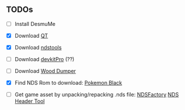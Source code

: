 ## TODOs

- [ ] Install DesmuMe
- [X] Download [QT](https://web.stanford.edu/dept/cs_edu/resources/qt/install-linux)
- [X] Download [ndstools](https://github.com/devkitPro/ndstool)
- [ ] Download [devkitPro](https://gbatemp.net/threads/how-do-you-install-devkitpro-on-linux-mint.553988/) (??)
- [ ] Download [Wood Dumper](https://digiex.net/threads/wood-dumper-dump-nintendo-ds-roms-and-save-games-over-wi-fi-with-an-nintendo-ds.14729/)
- [X] Find NDS Rom to download: [Pokemon Black](https://www.emulatorgames.net/download/?rom=pokemon-black-version)
- [ ] Get game asset by unpacking/repacking .nds file: [NDSFactory](https://github.com/Luca1991/NDSFactory) [NDS Header Tool](https://digiex.net/threads/nds-header-tool-2-view-info-on-nds-roms.14990/)


